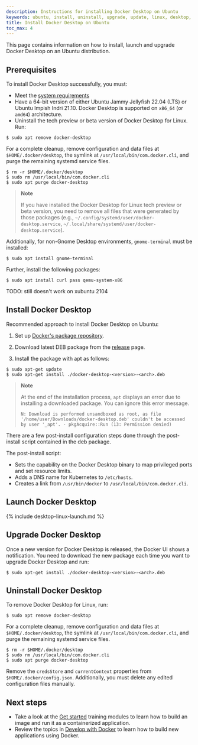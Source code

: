 ```yaml
---
description: Instructions for installing Docker Desktop on Ubuntu
keywords: ubuntu, install, uninstall, upgrade, update, linux, desktop, docker desktop, docker desktop for linux, dd4l
title: Install Docker Desktop on Ubuntu
toc_max: 4
---
```



This page contains information on how to install, launch and upgrade Docker Desktop on an Ubuntu distribution. 

## Prerequisites


To install Docker Desktop successfully, you must:
 - Meet the [system requirements](../install.md#system-requirements) 
 - Have a 64-bit version of either Ubuntu Jammy Jellyfish 22.04 (LTS) or Ubuntu Impish Indri 21.10.
 Docker Desktop is supported on `x86_64` (or `amd64`) architecture.
 - Uninstall the tech preview or beta version of Docker Desktop for Linux. Run:

```console
$ sudo apt remove docker-desktop
```

For a complete cleanup, remove configuration and data files at `$HOME/.docker/desktop`, the symlink at `/usr/local/bin/com.docker.cli`, and purge
the remaining systemd service files.

```console
$ rm -r $HOME/.docker/desktop
$ sudo rm /usr/local/bin/com.docker.cli
$ sudo apt purge docker-desktop
```

> **Note**
>
> If you have installed the Docker Desktop for Linux tech preview or beta version, you need to remove all files that were generated by those packages (e.g., `~/.config/systemd/user/docker-desktop.service`, `~/.local/share/systemd/user/docker-desktop.service`).

Additionally, for non-Gnome Desktop environments, `gnome-terminal` must be installed:

```console
$ sudo apt install gnome-terminal
```

Further, install the following packages:
```console
$ sudo apt install curl pass qemu-system-x86 
```
TODO: still doesn't work on xubuntu 2104

## Install Docker Desktop

Recommended approach to install Docker Desktop on Ubuntu:

1. Set up [Docker's package repository](../../../engine/install/ubuntu.md#set-up-the-repository). 

2. Download latest DEB package from the [release](../release-notes/index.md) page.

3. Install the package with apt as follows:
    
```console
$ sudo apt-get update
$ sudo apt-get install ./docker-desktop-<version>-<arch>.deb
```

> **Note**
>
> At the end of the installation process, `apt` displays an error due to installing a downloaded package. You
> can ignore this error message.
>
>  ```
>  N: Download is performed unsandboxed as root, as file '/home/user/Downloads/docker-desktop.deb' couldn't be accessed by user '_apt'. - pkgAcquire::Run (13: Permission denied)
>  ```

There are a few post-install configuration steps done through the post-install script contained in the deb package.

The post-install script:

- Sets the capability on the Docker Desktop binary to map privileged ports and set resource limits.
- Adds a DNS name for Kubernetes to `/etc/hosts`.
- Creates a link from `/usr/bin/docker` to `/usr/local/bin/com.docker.cli`.

## Launch Docker Desktop

{% include desktop-linux-launch.md %}


## Upgrade Docker Desktop

Once a new version for Docker Desktop is released, the Docker UI shows a notification. 
You need to download the new package each time you want to upgrade Docker Desktop and run:

```console
$ sudo apt-get install ./docker-desktop-<version>-<arch>.deb
```


## Uninstall Docker Desktop

To remove Docker Desktop for Linux, run:

```console
$ sudo apt remove docker-desktop
```

For a complete cleanup, remove configuration and data files at `$HOME/.docker/desktop`, the symlink at `/usr/local/bin/com.docker.cli`, and purge
the remaining systemd service files.

```console
$ rm -r $HOME/.docker/desktop
$ sudo rm /usr/local/bin/com.docker.cli
$ sudo apt purge docker-desktop
```

Remove the `credsStore` and `currentContext` properties from `$HOME/.docker/config.json`. Additionally, you must delete any edited configuration files manually. 

## Next steps

- Take a look at the [Get started](../../../get-started/index.md) training modules to learn  how to build an image and run it as a containerized application.
- Review the topics in [Develop with Docker](../../../develop/index.md) to learn how to build new applications using Docker.
